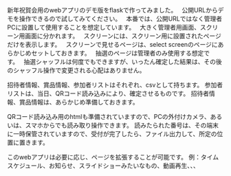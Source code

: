 新年祝賀会用のwebアプリのデモ版をflaskで作ってみました。  
公開URLからデモを操作できるので試してみてください。  
本番では、公開URLではなく管理者PCに設置して使用することを想定しています。  
大きく管理者用画面、スクリーン用画面に分かれます。  
スクリーンには、スクリーン用に設置されたページだけを表示します。  
スクリーンで見せるページは、select screenのページにあらかじめセットしておきます。  
抽選のページは管理者のみ使用する想定です。  
抽選シャッフルは何度でもできますが、いったん確定した結果は、その後のシャッフル操作で変更される心配はありません。  

招待者情報、賞品情報、参加者リストはそれぞれ、csvとして持ちます。
参加者リストは、当日、QRコード読み込みにより、確定させるものです。
招待者情報、賞品情報は、あらかじめ準備しておきます。

QRコード読み込み用のhtmlも準備されていますので、PCの外付けカメラ、あるいは、スマホからでも読み取り操作できます。
読みたられた番号は、その端末に一時保管されていますので、受付が完了したら、ファイル出力して、所定の位置に置きます。

このwebアプリは必要に応じ、ページを拡張することが可能です。
例：タイムスケジュール、お知らせ、スライドショーみたいなもの、動画再生、、、




